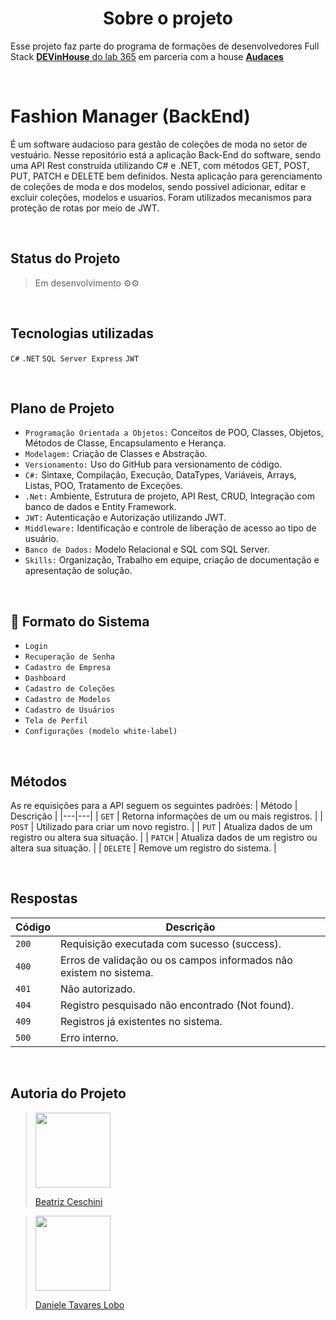 <h1 align="center"> Sobre o projeto </h1>

Esse projeto faz parte do programa de formações de desenvolvedores Full Stack [**DEVinHouse** do lab 365](https://devinhouse.tech/) em parceria com a house [**Audaces**](https://audaces.com/pt-br)

<br>

# Fashion Manager (BackEnd)

É um software audacioso para gestão de coleções de moda no setor de vestuário. Nesse repositório está a aplicação Back-End do software, sendo uma API Rest construída utilizando C# e .NET, com métodos GET, POST, PUT, PATCH e DELETE bem definidos.
Nesta aplicação para gerenciamento de coleções de moda e dos modelos, sendo possivel adicionar, editar e excluir coleções, modelos e usuarios.
Foram utilizados mecanismos para proteção de rotas por meio de JWT.

<br>

## Status do Projeto

> Em desenvolvimento ⚙️⚙️

<br>

## Tecnologias utilizadas

`C#` `.NET` `SQL Server Express` `JWT`

<br>

## Plano de Projeto
- `Programação Orientada a Objetos:` Conceitos de POO, Classes, Objetos, Métodos de Classe, Encapsulamento e Herança.
- `Modelagem:` Criação de Classes e Abstração.
- `Versionamento:` Uso do GitHub para versionamento de código.
- `C#:` Sintaxe, Compilação, Execução, DataTypes, Variáveis, Arrays, Listas, POO, Tratamento de Exceções.
- `.Net:` Ambiente, Estrutura de projeto, API Rest, CRUD, Integração com banco de dados e Entity Framework.
- `JWT:` Autenticação e Autorização utilizando JWT.
- `Middleware:` Identificação e controle de liberação de acesso ao tipo de usuário.
- `Banco de Dados:` Modelo Relacional e SQL com SQL Server.
- `Skills:` Organização, Trabalho em equipe, criação de documentação e apresentação de solução.

<br>

## :hammer: Formato do Sistema

- `Login`
- `Recuperação de Senha`
- `Cadastro de Empresa` 
- `Dashboard`
- `Cadastro de Coleções`
- `Cadastro de Modelos`
- `Cadastro de Usuários` 
- `Tela de Perfil`
- `Configurações (modelo white-label)`

<br>

## Métodos
As re equisições para a API seguem os seguintes padrões:
| Método | Descrição |
|---|---|
| `GET` | Retorna informações de um ou mais registros. |
| `POST` | Utilizado para criar um novo registro. |
| `PUT` | Atualiza dados de um registro ou altera sua situação. |
| `PATCH` | Atualiza dados de um registro ou altera sua situação. |
| `DELETE` | Remove um registro do sistema. |

<br>

## Respostas

| Código | Descrição |
|---|---|
| `200` | Requisição executada com sucesso (success).|
| `400` | Erros de validação ou os campos informados não existem no sistema.|
| `401` | Não autorizado.|
| `404` | Registro pesquisado não encontrado (Not found).|
| `409` | Registros já existentes no sistema.|
| `500` | Erro interno.|

<br>


## Autoria do Projeto

<div>

> 
> <a href="https://github.com/TrizCes"><img src="https://github.com/danitavareslobo/fashionDesign-backend/assets/107322230/3686f6ad-6625-4150-8a84-db72552c24e7" width= 120 target="_blank"> </a>
<a href="https://github.com/TrizCes"> <p>Beatriz Ceschini  </p></a>

</div>

<div>

> 
> <a href="https://github.com/danitavareslobo"><img src="https://user-images.githubusercontent.com/107322230/230226213-2a6c2774-cace-453a-b78c-9bd57fe045a5.jpg" width= 120 target="_blank"></a>
<a href="https://github.com/danitavareslobo"> <p >  Daniele Tavares Lobo </p></a>

</div>


